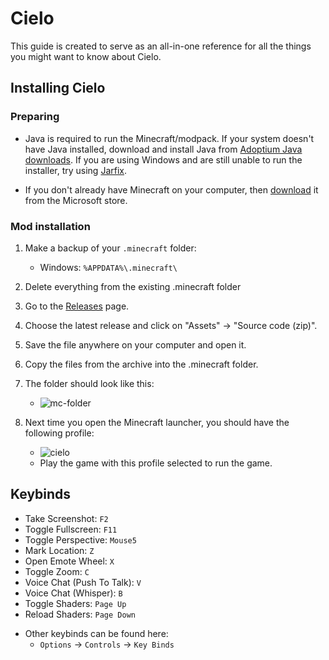 # Cielo

This guide is created to serve as an all-in-one reference for all the things you might want to know about Cielo.

## Installing Cielo

### Preparing

  * Java is required to run the Minecraft/modpack. If your system doesn't have Java installed, download and install Java from [Adoptium Java downloads](https://adoptium.net/).
  If you are using Windows and are still unable to run the installer, try using [Jarfix](https://johann.loefflmann.net/en/software/jarfix/index.html).

  * If you don't already have Minecraft on your computer, then [download](https://www.microsoft.com/store/productId/9PGW18NPBZV5) it from the Microsoft store.

### Mod installation
1. Make a backup of your `.minecraft` folder:
    - Windows: `%APPDATA%\.minecraft\`

2. Delete everything from the existing .minecraft folder
3. Go to the [Releases](https://github.com/userpurge/cielo/releases) page.
4. Choose the latest release and click on "Assets" -> "Source code (zip)".
5. Save the file anywhere on your computer and open it.
6. Copy the files from the archive into the .minecraft folder.
7. The folder should look like this:
    * ![mc-folder](https://i.imgur.com/pf9rXLG.png)
8. Next time you open the Minecraft launcher, you should have the following profile:
    * ![cielo](https://i.imgur.com/7o7kjtK.png)
    * Play the game with this profile selected to run the game.

## Keybinds
  * Take Screenshot: `F2`
  * Toggle Fullscreen: `F11`
  * Toggle Perspective: `Mouse5`
  * Mark Location: `Z`
  * Open Emote Wheel: `X`
  * Toggle Zoom: `C`
  * Voice Chat (Push To Talk): `V`
  * Voice Chat (Whisper): `B`
  * Toggle Shaders: `Page Up`
  * Reload Shaders: `Page Down`

  - Other keybinds can be found here:
    - `Options` -> `Controls` -> `Key Binds`
